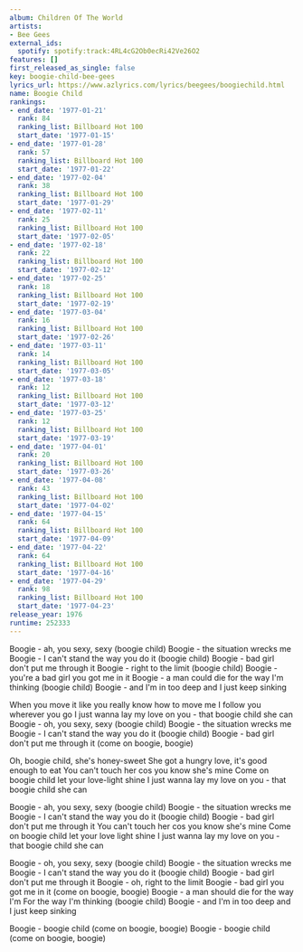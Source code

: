 ```yaml
---
album: Children Of The World
artists:
- Bee Gees
external_ids:
  spotify: spotify:track:4RL4cG2Ob0ecRi42Ve26O2
features: []
first_released_as_single: false
key: boogie-child-bee-gees
lyrics_url: https://www.azlyrics.com/lyrics/beegees/boogiechild.html
name: Boogie Child
rankings:
- end_date: '1977-01-21'
  rank: 84
  ranking_list: Billboard Hot 100
  start_date: '1977-01-15'
- end_date: '1977-01-28'
  rank: 57
  ranking_list: Billboard Hot 100
  start_date: '1977-01-22'
- end_date: '1977-02-04'
  rank: 38
  ranking_list: Billboard Hot 100
  start_date: '1977-01-29'
- end_date: '1977-02-11'
  rank: 25
  ranking_list: Billboard Hot 100
  start_date: '1977-02-05'
- end_date: '1977-02-18'
  rank: 22
  ranking_list: Billboard Hot 100
  start_date: '1977-02-12'
- end_date: '1977-02-25'
  rank: 18
  ranking_list: Billboard Hot 100
  start_date: '1977-02-19'
- end_date: '1977-03-04'
  rank: 16
  ranking_list: Billboard Hot 100
  start_date: '1977-02-26'
- end_date: '1977-03-11'
  rank: 14
  ranking_list: Billboard Hot 100
  start_date: '1977-03-05'
- end_date: '1977-03-18'
  rank: 12
  ranking_list: Billboard Hot 100
  start_date: '1977-03-12'
- end_date: '1977-03-25'
  rank: 12
  ranking_list: Billboard Hot 100
  start_date: '1977-03-19'
- end_date: '1977-04-01'
  rank: 20
  ranking_list: Billboard Hot 100
  start_date: '1977-03-26'
- end_date: '1977-04-08'
  rank: 43
  ranking_list: Billboard Hot 100
  start_date: '1977-04-02'
- end_date: '1977-04-15'
  rank: 64
  ranking_list: Billboard Hot 100
  start_date: '1977-04-09'
- end_date: '1977-04-22'
  rank: 64
  ranking_list: Billboard Hot 100
  start_date: '1977-04-16'
- end_date: '1977-04-29'
  rank: 98
  ranking_list: Billboard Hot 100
  start_date: '1977-04-23'
release_year: 1976
runtime: 252333
---
```

Boogie - ah, you sexy, sexy (boogie child)
Boogie - the situation wrecks me
Boogie - I can't stand the way you do it (boogie child)
Boogie - bad girl don't put me through it
Boogie - right to the limit (boogie child)
Boogie - you're a bad girl you got me in it
Boogie - a man could die for the way I'm thinking (boogie child)
Boogie - and I'm in too deep and I just keep sinking

When you move it like you really know how to move me
I follow you wherever you go
I just wanna lay my love on you - that boogie child she can
Boogie - oh, you sexy, sexy (boogie child)
Boogie - the situation wrecks me
Boogie - I can't stand the way you do it (boogie child)
Boogie - bad girl don't put me through it (come on boogie, boogie)

Oh, boogie child, she's honey-sweet
She got a hungry love, it's good enough to eat
You can't touch her cos you know she's mine
Come on boogie child let your love-light shine
I just wanna lay my love on you - that boogie child she can

Boogie - ah, you sexy, sexy (boogie child)
Boogie - the situation wrecks me
Boogie - I can't stand the way you do it (boogie child)
Boogie - bad girl don't put me through it
You can't touch her cos you know she's mine
Come on boogie child let your love light shine
I just wanna lay my love on you - that boogie child she can

Boogie - oh, you sexy, sexy (boogie child)
Boogie - the situation wrecks me
Boogie - I can't stand the way you do it (boogie child)
Boogie - bad girl don't put me through it
Boogie - oh, right to the limit
Boogie - bad girl you got me in it (come on boogie, boogie)
Boogie - a man should die for the way I'm
For the way I'm thinking (boogie child)
Boogie - and I'm in too deep and I just keep sinking

Boogie - boogie child (come on boogie, boogie)
Boogie - boogie child (come on boogie, boogie)
